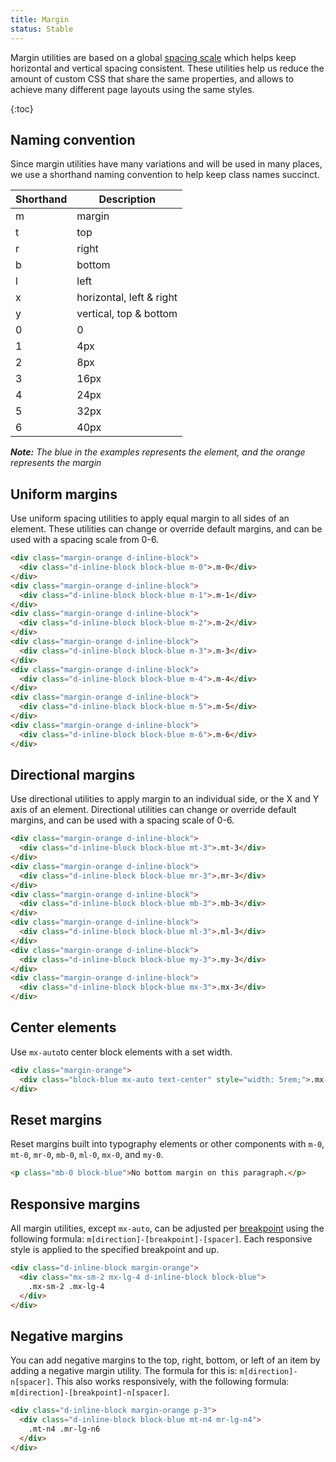 ```yaml
---
title: Margin
status: Stable
---
```


Margin utilities are based on a global [spacing scale](../../support/spacing) which helps keep horizontal and vertical spacing consistent. These utilities help us reduce the amount of custom CSS that share the same properties, and allows to achieve many different page layouts using the same styles.

{:toc}

## Naming convention

Since margin utilities have many variations and will be used in many places, we use a shorthand naming convention to help keep class names succinct.


| Shorthand | Description |
| --- | --- |
| m | margin |
| t | top |
| r | right |
| b | bottom |
| l | left |
| x | horizontal, left & right |
| y | vertical, top & bottom |
| 0 | 0 |
| 1 | 4px |
| 2 | 8px |
| 3 | 16px |
| 4 | 24px |
| 5 | 32px |
| 6 | 40px |

_**Note:** The blue in the examples represents the element, and the orange represents the margin_

## Uniform margins

Use uniform spacing utilities to apply equal margin to all sides of an element. These utilities can change or override default margins, and can be used with a spacing scale from 0-6.

```html
<div class="margin-orange d-inline-block">
  <div class="d-inline-block block-blue m-0">.m-0</div>
</div>
<div class="margin-orange d-inline-block">
  <div class="d-inline-block block-blue m-1">.m-1</div>
</div>
<div class="margin-orange d-inline-block">
  <div class="d-inline-block block-blue m-2">.m-2</div>
</div>
<div class="margin-orange d-inline-block">
  <div class="d-inline-block block-blue m-3">.m-3</div>
</div>
<div class="margin-orange d-inline-block">
  <div class="d-inline-block block-blue m-4">.m-4</div>
</div>
<div class="margin-orange d-inline-block">
  <div class="d-inline-block block-blue m-5">.m-5</div>
</div>
<div class="margin-orange d-inline-block">
  <div class="d-inline-block block-blue m-6">.m-6</div>
</div>
```

## Directional margins

Use directional utilities to apply margin to an individual side, or the X and Y axis of an element. Directional utilities can change or override default margins, and can be used with a spacing scale of 0-6.

```html
<div class="margin-orange d-inline-block">
  <div class="d-inline-block block-blue mt-3">.mt-3</div>
</div>
<div class="margin-orange d-inline-block">
  <div class="d-inline-block block-blue mr-3">.mr-3</div>
</div>
<div class="margin-orange d-inline-block">
  <div class="d-inline-block block-blue mb-3">.mb-3</div>
</div>
<div class="margin-orange d-inline-block">
  <div class="d-inline-block block-blue ml-3">.ml-3</div>
</div>
<div class="margin-orange d-inline-block">
  <div class="d-inline-block block-blue my-3">.my-3</div>
</div>
<div class="margin-orange d-inline-block">
  <div class="d-inline-block block-blue mx-3">.mx-3</div>
</div>
```

## Center elements

Use `mx-auto`to center block elements with a set width.

```html
<div class="margin-orange">
  <div class="block-blue mx-auto text-center" style="width: 5rem;">.mx-auto</div>
</div>
```

## Reset margins
Reset margins built into typography elements or other components with `m-0`, `mt-0`, `mr-0`, `mb-0`, `ml-0`, `mx-0`, and `my-0`.

```html
<p class="mb-0 block-blue">No bottom margin on this paragraph.</p>
```

## Responsive margins

All margin utilities, except `mx-auto`, can be adjusted per [breakpoint](../../objects/grid#breakpoints) using the following formula: `m[direction]-[breakpoint]-[spacer]`. Each responsive style is applied to the specified breakpoint and up.

```html
<div class="d-inline-block margin-orange">
  <div class="mx-sm-2 mx-lg-4 d-inline-block block-blue">
    .mx-sm-2 .mx-lg-4
  </div>
</div>
```

## Negative margins

You can add negative margins to the top, right, bottom, or left of an item by adding a negative margin utility. The formula for this is: `m[direction]-n[spacer]`. This also works responsively, with the following formula: `m[direction]-[breakpoint]-n[spacer]`.

```html
<div class="d-inline-block margin-orange p-3">
  <div class="d-inline-block block-blue mt-n4 mr-lg-n4">
    .mt-n4 .mr-lg-n6
  </div>
</div>
```
